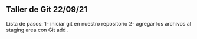 ## Taller de Git 22/09/21

Lista de pasos:
1- iniciar git en nuestro repositorio
2- agregar los archivos al staging area con Git add .